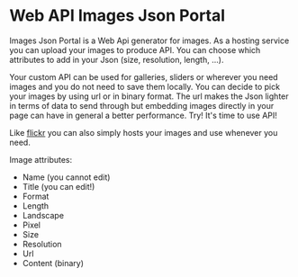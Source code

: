 # Web API Images Json Portal

Images Json Portal is a Web Api generator for images. As a hosting service you can upload your images to produce API. You can choose which attributes to add in your Json (size, resolution, length, ...).

Your custom API can be used for galleries, sliders or wherever you need images and you do not need to save them locally. 
You can decide to pick your images by using url or in binary format. The url makes the Json lighter in terms of data to send through but embedding images directly in your page can have in general a better performance.
Try! It's time to use API!

Like [flickr](https://www.flickr.com/) you can also simply hosts your images and use whenever you need.

Image attributes:

* Name (you cannot edit)
* Title (you can edit!)
* Format
* Length
* Landscape
* Pixel
* Size
* Resolution
* Url
* Content (binary)

